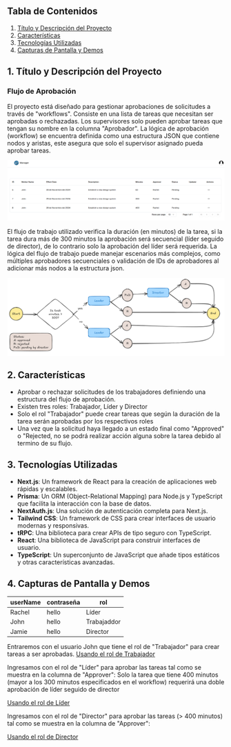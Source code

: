 ## Tabla de Contenidos

1. [Título y Descripción del Proyecto](#1-título-y-descripción-del-proyecto)
2. [Características](#2-características)
3. [Tecnologías Utilizadas](#3-tecnologías-utilizadas)
4. [Capturas de Pantalla y Demos](#4-capturas-de-pantalla-y-demos)

## 1. Título y Descripción del Proyecto

### Flujo de Aprobación

El proyecto está diseñado para gestionar aprobaciones de solicitudes a través de "workflows". Consiste en una lista de tareas que necesitan ser aprobadas o rechazadas. Los supervisores solo pueden aprobar tareas que tengan su nombre en la columna "Aprobador". La lógica de aprobación (workflow) se encuentra definida como una estructura JSON que contiene nodos y aristas, este asegura que solo el supervisor asignado pueda aprobar tareas.

![Listado de Tareas](public/readme/task-list.png)

El flujo de trabajo utilizado verifica la duración (en minutos) de la tarea, si la tarea dura más de 300 minutos la aprobación será secuencial (líder seguido de director), de lo contrario solo la aprobación del líder será requerida. La lógica del flujo de trabajo puede manejar escenarios más complejos, como múltiples aprobadores secuenciales o validación de IDs de aprobadores al adicionar más nodos a la estructura json.

![Workflow de Aprobación](public/readme/Workflow.png)

## 2. Características

- Aprobar o rechazar solicitudes de los trabajadores definiendo una estructura del flujo de aprobación.
- Existen tres roles: Trabajador, Líder y Director
- Solo el rol "Trabajador" puede crear tareas que según la duración de la tarea serán aprobadas por los respectivos roles
- Una vez que la solicitud haya llegado a un estado final como "Approved" o "Rejected, no se podrá realizar acción alguna sobre la tarea debido al termino de su flujo.

## 3. Tecnologías Utilizadas

- **Next.js**: Un framework de React para la creación de aplicaciones web rápidas y escalables.
- **Prisma**: Un ORM (Object-Relational Mapping) para Node.js y TypeScript que facilita la interacción con la base de datos.
- **NextAuth.js**: Una solución de autenticación completa para Next.js.
- **Tailwind CSS**: Un framework de CSS para crear interfaces de usuario modernas y responsivas.
- **tRPC**: Una biblioteca para crear APIs de tipo seguro con TypeScript.
- **React**: Una biblioteca de JavaScript para construir interfaces de usuario.
- **TypeScript**: Un superconjunto de JavaScript que añade tipos estáticos y otras características avanzadas.

## 4. Capturas de Pantalla y Demos

| userName | contraseña | rol           |
|----------|------------|---------------|
| Rachel   | hello      | Líder         |
| John     | hello      | Trabajaddor   |
| Jamie    | hello      | Director      |

Entraremos con el usuario John que tiene el rol de "Trabajador" para crear tareas a ser aprobadas.
[Usando el rol de Trabajador](public/readme/role-worker.mp4)

Ingresamos con el rol de "Líder" para aprobar las tareas tal como se muestra en la columna de "Approver":
Solo la tarea que tiene 400 minutos (mayor a los 300 minutos especificados en el workflow) requerirá una doble aprobación de líder seguido de director

[Usando el rol de Líder](public/readme/role-leader.mp4)


Ingresamos con el rol de "Director" para aprobar las tareas (> 400 minutos) tal como se muestra en la columna de "Approver":

[Usando el rol de Director](public/readme/role-director.mp4)

